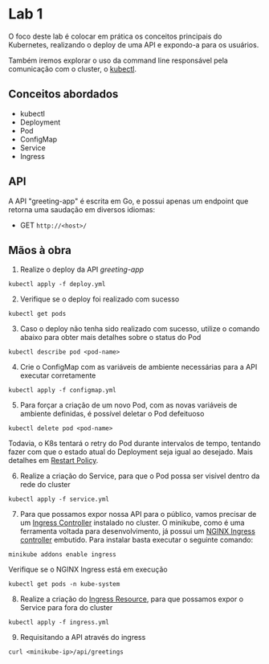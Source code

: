 # Lab 1

O foco deste lab é colocar em prática os conceitos principais do Kubernetes, realizando o deploy de uma API e expondo-a para os usuários.

Também iremos explorar o uso da command line responsável pela comunicação com o cluster, o [kubectl](https://kubernetes.io/docs/reference/kubectl/overview/).

## Conceitos abordados
* kubectl
* Deployment
* Pod
* ConfigMap
* Service
* Ingress

## API

A API "greeting-app" é escrita em Go, e possui apenas um endpoint que retorna uma saudação em diversos idiomas:

* GET `http://<host>/`

## Mãos à obra

1. Realize o deploy da API *greeting-app*
```terminal
kubectl apply -f deploy.yml
```

2. Verifique se o deploy foi realizado com sucesso
```terminal
kubectl get pods
```

3. Caso o deploy não tenha sido realizado com sucesso, utilize o comando abaixo para obter mais detalhes sobre o status do Pod
```terminal
kubectl describe pod <pod-name>
```

4. Crie o ConfigMap com as variáveis de ambiente necessárias para a API executar corretamente
```terminal
kubectl apply -f configmap.yml
```

5. Para forçar a criação de um novo Pod, com as novas variáveis de ambiente definidas, é possível deletar o  Pod defeituoso

```terminal
kubectl delete pod <pod-name>
```

Todavia, o K8s tentará o retry do Pod durante intervalos de tempo, tentando fazer com que o estado atual do Deployment seja igual ao desejado. Mais detalhes em [Restart Policy](https://kubernetes.io/docs/concepts/workloads/pods/pod-lifecycle/#restart-policy).


6. Realize a criação do Service, para que o Pod possa ser visível dentro da rede do cluster
```terminal
kubectl apply -f service.yml
```
7. Para que possamos expor nossa API para o público, vamos precisar de um [Ingress Controller](https://kubernetes.io/docs/concepts/services-networking/ingress-controllers/) instalado no cluster.
O minikube, como é uma ferramenta voltada para desenvolvimento, já possui um [NGINX Ingress controller](https://kubernetes.io/docs/tasks/access-application-cluster/ingress-minikube/) embutido. Para instalar basta executar o seguinte comando:

```terminal
minikube addons enable ingress
```

Verifique se o NGINX Ingress está em execução
```terminal
kubectl get pods -n kube-system
```

8. Realize a criação do [Ingress Resource](https://kubernetes.io/docs/concepts/services-networking/ingress/#the-ingress-resource), para que possamos expor o Service para fora do cluster
```terminal
kubectl apply -f ingress.yml
```

9. Requisitando a API através do ingress
```terminal
curl <minikube-ip>/api/greetings
```